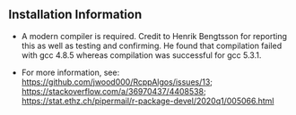 ## Installation Information

* A modern compiler is required. Credit to Henrik Bengtsson for reporting this as well as testing and confirming. He found that compilation failed with gcc 4.8.5 whereas compilation was successful for gcc 5.3.1.

* For more information, see: https://github.com/jwood000/RcppAlgos/issues/13; https://stackoverflow.com/a/36970437/4408538; https://stat.ethz.ch/pipermail/r-package-devel/2020q1/005066.html

